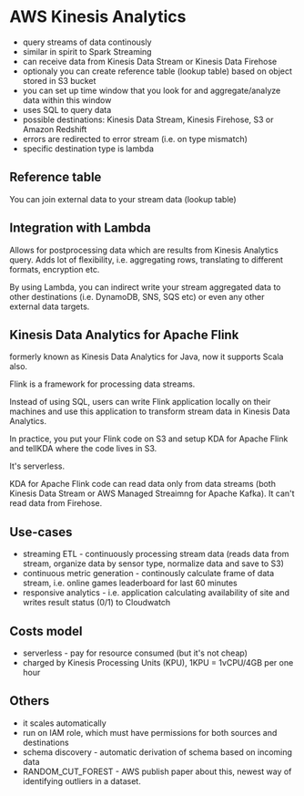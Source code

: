# AWS Kinesis Analytics

* query streams of data continously
* similar in spirit to Spark Streaming
* can receive data from Kinesis Data Stream or Kinesis Data Firehose
* optionaly you can create reference table (lookup table) based on object stored in S3 bucket
* you can set up time window that you look for and aggregate/analyze data within this window
* uses SQL to query data
* possible destinations: Kinesis Data Stream, Kinesis Firehose, S3 or Amazon Redshift
* errors are redirected to error stream (i.e. on type mismatch)
* specific destination type is lambda

## Reference table
You can join external data to your stream data (lookup table)

## Integration with Lambda
Allows for postprocessing data which are results from Kinesis Analytics query. Adds lot of flexibility, i.e. aggregating rows, translating to different formats, encryption etc.

By using Lambda, you can indirect write your stream aggregated data to other destinations (i.e. DynamoDB, SNS, SQS etc) or even any other external data targets.

## Kinesis Data Analytics for Apache Flink
formerly known as Kinesis Data Analytics for Java, now it supports Scala also.

Flink is a framework for processing data streams.

Instead of using SQL, users can write Flink application locally on their machines and use this application to transform stream data in Kinesis Data Analytics.

In practice, you put your Flink code on S3 and setup KDA for Apache Flink and tellKDA where the code lives in S3.

It's serverless.

KDA for Apache Flink code can read data only from data streams (both Kinesis Data Stream or AWS Managed Streaimng for Apache Kafka). It can't read data from Firehose.

## Use-cases
* streaming ETL - continuously processing stream data (reads data from stream, organize data by sensor type, normalize data and save to S3)
* continuous metric generation - continously calculate frame of data stream, i.e. online games leaderboard for last 60 minutes
* responsive analytics - i.e. application calculating availability of site and writes result status (0/1) to Cloudwatch

## Costs model
* serverless - pay for resource consumed (but it's not cheap)
* charged by Kinesis Processing Units (KPU), 1KPU = 1vCPU/4GB per one hour

## Others
* it scales automatically
* run on IAM role, which must have permissions for both sources and destinations
* schema discovery - automatic derivation of schema based on incoming data
* RANDOM_CUT_FOREST - AWS publish paper about this, newest way of identifying outliers in a dataset. 

